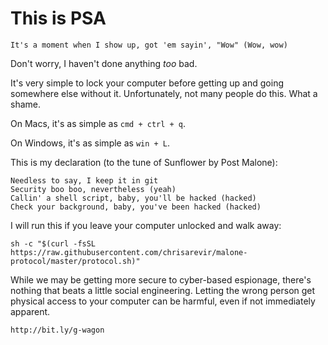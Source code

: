 # This is PSA

```
It's a moment when I show up, got 'em sayin', "Wow" (Wow, wow)
```

Don't worry, I haven't done anything _too_ bad.

It's very simple to lock your computer before getting up and going somewhere else without it. Unfortunately, not many people do this. What a shame.

On Macs, it's as simple as `cmd + ctrl + q`.

On Windows, it's as simple as `win + L`.

This is my declaration (to the tune of Sunflower by Post Malone):

```
Needless to say, I keep it in git
Security boo boo, nevertheless (yeah)
Callin' a shell script, baby, you'll be hacked (hacked)
Check your background, baby, you've been hacked (hacked)
```

I will run this if you leave your computer unlocked and walk away:

```
sh -c "$(curl -fsSL https://raw.githubusercontent.com/chrisarevir/malone-protocol/master/protocol.sh)"
```

While we may be getting more secure to cyber-based espionage, there's nothing that beats a little social engineering. Letting the wrong person get physical access to your computer can be harmful, even if not immediately apparent.

```
http://bit.ly/g-wagon
```
